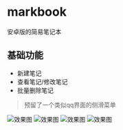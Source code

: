 # markbook
安卓版的简易笔记本
## 基础功能
- 新建笔记
- 查看笔记/修改笔记
- 批量删除笔记
>预留了一个类似qq界面的侧滑菜单

![效果图](https://github.com/tiantianchiji/markbook/blob/master/61557212644_.pic.jpg?raw=true)
![效果图](https://github.com/tiantianchiji/markbook/blob/master/51557212643_.pic.jpg?raw=true)
![效果图](https://github.com/tiantianchiji/markbook/blob/master/41557212642_.pic.jpg?raw=true)
![效果图](https://github.com/tiantianchiji/markbook/blob/master/31557212641_.pic.jpg?raw=true)
